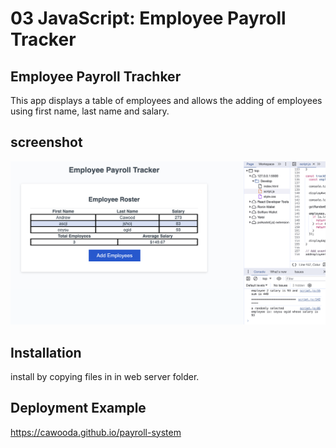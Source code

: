 # 03 JavaScript: Employee Payroll Tracker

## Employee Payroll Trachker

This app displays a table of employees and allows the adding of employees using first name, last name and salary.

## screenshot

![alt text](./Assets/payroll.png)

## Installation
install by copying files in in web server folder.

## Deployment Example

https://cawooda.github.io/payroll-system